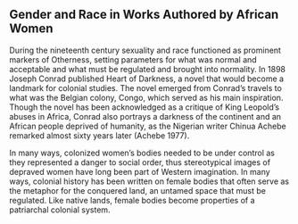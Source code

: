 

## Gender and Race in Works Authored by African Women 

During the nineteenth century sexuality and race functioned as prominent markers
of Otherness, setting parameters for what was normal and acceptable and what must be
regulated and brought into normality. In 1898 Joseph Conrad published Heart of
Darkness, a novel that would become a landmark for colonial studies. The novel emerged
from Conrad’s travels to what was the Belgian colony, Congo, which served as his main
inspiration. Though the novel has been acknowledged as a critique of King Leopold’s
abuses in Africa, Conrad also portrays a darkness of the continent and an African people
deprived of humanity, as the Nigerian writer Chinua Achebe remarked almost sixty years
later (Achebe 1977).



In many ways, colonized women’s bodies needed to be under control as they represented
a danger to social order, thus stereotypical images of depraved women have long been
part of Western imagination. In many ways, colonial history has been written on female
bodies that often serve as the metaphor for the conquered land, an untamed space that
must be regulated. Like native lands, female bodies become properties of a patriarchal
colonial system.
